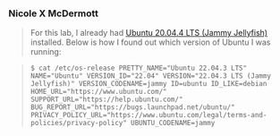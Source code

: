 ### Nicole X McDermott
> For this lab, I already had [Ubuntu 20.04.4 LTS (Jammy Jellyfish)](https://releases.ubuntu.com/22.04.4/ubuntu-22.04.4-desktop-amd64.iso) installed. Below is how I found out which version of Ubuntu I was running:

> `
$ cat /etc/os-release
PRETTY_NAME="Ubuntu 22.04.3 LTS"
NAME="Ubuntu"
VERSION_ID="22.04"
VERSION="22.04.3 LTS (Jammy Jellyfish)"
VERSION_CODENAME=jammy
ID=ubuntu
ID_LIKE=debian
HOME_URL="https://www.ubuntu.com/"
SUPPORT_URL="https://help.ubuntu.com/"
BUG_REPORT_URL="https://bugs.launchpad.net/ubuntu/"
PRIVACY_POLICY_URL="https://www.ubuntu.com/legal/terms-and-policies/privacy-policy"
UBUNTU_CODENAME=jammy
`

